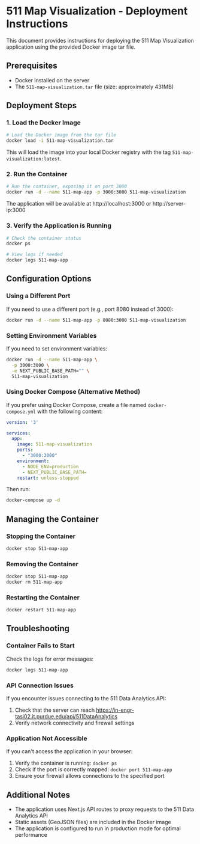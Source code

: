 # 511 Map Visualization - Deployment Instructions

This document provides instructions for deploying the 511 Map Visualization application using the provided Docker image tar file.

## Prerequisites

- Docker installed on the server
- The `511-map-visualization.tar` file (size: approximately 431MB)

## Deployment Steps

### 1. Load the Docker Image

```bash
# Load the Docker image from the tar file
docker load -i 511-map-visualization.tar
```

This will load the image into your local Docker registry with the tag `511-map-visualization:latest`.

### 2. Run the Container

```bash
# Run the container, exposing it on port 3000
docker run -d --name 511-map-app -p 3000:3000 511-map-visualization
```

The application will be available at http://localhost:3000 or http://server-ip:3000

### 3. Verify the Application is Running

```bash
# Check the container status
docker ps

# View logs if needed
docker logs 511-map-app
```

## Configuration Options

### Using a Different Port

If you need to use a different port (e.g., port 8080 instead of 3000):

```bash
docker run -d --name 511-map-app -p 8080:3000 511-map-visualization
```

### Setting Environment Variables

If you need to set environment variables:

```bash
docker run -d --name 511-map-app \
  -p 3000:3000 \
  -e NEXT_PUBLIC_BASE_PATH="" \
  511-map-visualization
```

### Using Docker Compose (Alternative Method)

If you prefer using Docker Compose, create a file named `docker-compose.yml` with the following content:

```yaml
version: '3'

services:
  app:
    image: 511-map-visualization
    ports:
      - "3000:3000"
    environment:
      - NODE_ENV=production
      - NEXT_PUBLIC_BASE_PATH=
    restart: unless-stopped
```

Then run:

```bash
docker-compose up -d
```

## Managing the Container

### Stopping the Container

```bash
docker stop 511-map-app
```

### Removing the Container

```bash
docker stop 511-map-app
docker rm 511-map-app
```

### Restarting the Container

```bash
docker restart 511-map-app
```

## Troubleshooting

### Container Fails to Start

Check the logs for error messages:

```bash
docker logs 511-map-app
```

### API Connection Issues

If you encounter issues connecting to the 511 Data Analytics API:

1. Check that the server can reach https://in-engr-tasi02.it.purdue.edu/api/511DataAnalytics
2. Verify network connectivity and firewall settings

### Application Not Accessible

If you can't access the application in your browser:

1. Verify the container is running: `docker ps`
2. Check if the port is correctly mapped: `docker port 511-map-app`
3. Ensure your firewall allows connections to the specified port

## Additional Notes

- The application uses Next.js API routes to proxy requests to the 511 Data Analytics API
- Static assets (GeoJSON files) are included in the Docker image
- The application is configured to run in production mode for optimal performance

